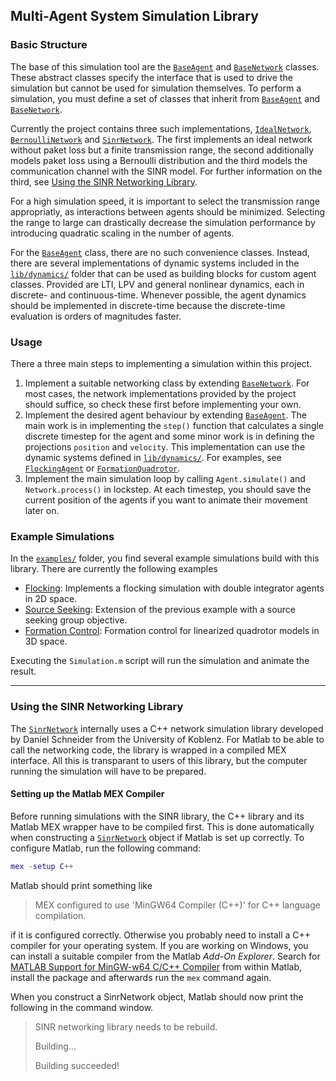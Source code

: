 ## Multi-Agent System Simulation Library

### Basic Structure

The base of this simulation tool are the [`BaseAgent`](lib/agents/BaseAgent.m) and [`BaseNetwork`](lib/networks/BaseNetwork.m) classes.
These abstract classes specify the interface that is used to drive the simulation but cannot be used for simulation themselves.
To perform a simulation, you must define a set of classes that inherit from [`BaseAgent`](lib/agents/BaseAgent.m) and [`BaseNetwork`](lib/networks/BaseNetwork.m).

Currently the project contains three such implementations, [`IdealNetwork`](lib/networks/IdealNetwork.m), [`BernoulliNetwork`](lib/networks/BernoulliNetwork.m) and [`SinrNetwork`](lib/networks/sinr/SinrNetwork.m).
The first implements an ideal network without paket loss but a finite transmission range, the second additionally models paket loss using a Bernoulli distribution and the third models the communication channel with the SINR model.
For further information on the third, see [Using the SINR Networking Library](#using-the-sinr-networking-library).

For a high simulation speed, it is important to select the transmission range appropriatly, as interactions between agents should be minimized.
Selecting the range to large can drastically decrease the simulation performance by introducing quadratic scaling in the number of agents.

For the [`BaseAgent`](lib/agents/BaseAgent.m) class, there are no such convenience classes.
Instead, there are several implementations of dynamic systems included in the [`lib/dynamics/`](lib/dynamics) folder that can be used as building blocks for custom agent classes.
Provided are LTI, LPV and general nonlinear dynamics, each in discrete- and continuous-time.
Whenever possible, the agent dynamics should be implemented in discrete-time because the discrete-time evaluation is orders of magnitudes faster.

### Usage

There a three main steps to implementing a simulation within this project.

1. Implement a suitable networking class by extending [`BaseNetwork`](lib/networks/BaseNetwork.m).
   For most cases, the network implementations provided by the project should suffice, so check these first before implementing your own.
2. Implement the desired agent behaviour by extending [`BaseAgent`](lib/agents/BaseAgent.m).
   The main work is in implementing the `step()` function that calculates a single discrete timestep for the agent and some minor work is in defining the projections `position` and `velocity`.
   This implementation can use the dynamic systems defined in [`lib/dynamics/`](lib/dynamics).
   For examples, see [`FlockingAgent`](examples/flocking/FlockingAgent.m) or [`FormationQuadrotor`](examples/lti_formation_control/FormationQuadrotor.m).
3. Implement the main simulation loop by calling `Agent.simulate()` and `Network.process()` in lockstep.
   At each timestep, you should save the current position of the agents if you want to animate their movement later on.

### Example Simulations

In the [`examples/`](examples) folder, you find several example simulations build with this library.
There are currently the following examples

* [Flocking](examples/flocking): Implements a flocking simulation with double integrator agents in 2D space.
* [Source Seeking](examples/flocking_with_source_seeking): Extension of the previous example with a source seeking group objective.
* [Formation Control](lti_formation_control): Formation control for linearized quadrotor models in 3D space.

Executing the `Simulation.m` script will run the simulation and animate the result.

---

### Using the SINR Networking Library

The [`SinrNetwork`](lib/networks/sinr/SinrNetwork.m) internally uses a C++ network simulation library developed by Daniel Schneider from the University of Koblenz.
For Matlab to be able to call the networking code, the library is wrapped in a compiled MEX interface.
All this is transparant to users of this library, but the computer running the simulation will have to be prepared.

#### Setting up the Matlab MEX Compiler

Before running simulations with the SINR library, the C++ library and its Matlab MEX wrapper have to be compiled first.
This is done automatically when constructing a [`SinrNetwork`](lib/networks/sinr/SinrNetwork.m) object if Matlab is set up correctly.
To configure Matlab, run the following command:

```matlab
mex -setup C++
```

Matlab should print something like

> MEX configured to use 'MinGW64 Compiler (C++)' for C++ language compilation.

if it is configured correctly.
Otherwise you probably need to install a C++ compiler for your operating system.
If you are working on Windows, you can install a suitable compiler from the Matlab *Add-On Explorer*.
Search for [MATLAB Support for MinGW-w64 C/C++ Compiler](https://de.mathworks.com/matlabcentral/fileexchange/52848-matlab-support-for-mingw-w64-c-c-compiler) from within Matlab, install the package and afterwards run the `mex` command again.

When you construct a SinrNetwork object, Matlab should now print the following in the command window.

> SINR networking library needs to be rebuild.
>
> Building...
>
> Building succeeded!
